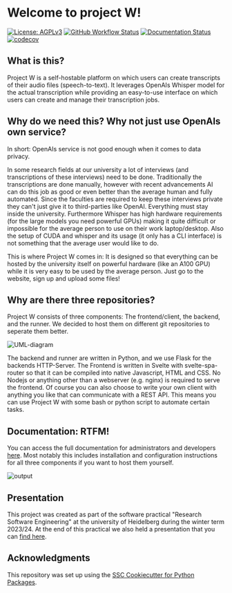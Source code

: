 # Welcome to project W!

[![License: AGPLv3](https://img.shields.io/badge/License-agplv3-yellow.svg)](https://opensource.org/license/agpl-v3)
[![GitHub Workflow Status](https://img.shields.io/github/actions/workflow/status/JulianFP/project-W/ci.yml?branch=main)](https://github.com/JulianFP/project-W/actions/workflows/ci.yml)
[![Documentation Status](https://readthedocs.org/projects/project-w/badge/?version=latest)](https://project-w.readthedocs.io/en/latest/?badge=latest)
[![codecov](https://codecov.io/gh/JulianFP/project-W/branch/main/graph/badge.svg)](https://codecov.io/gh/JulianFP/project-W)

## What is this?

Project W is a self-hostable platform on which users can create transcripts of their audio files (speech-to-text). It leverages OpenAIs Whisper model for the actual transcription while providing an easy-to-use interface on which users can create and manage their transcription jobs.

## Why do we need this? Why not just use OpenAIs own service?

In short: OpenAIs service is not good enough when it comes to data privacy. 

In some research fields at our university a lot of interviews (and transcriptions of these interviews) need to be done. Traditionally the transcriptions are done manually, however with recent advancements AI can do this job as good or even better than the average human and fully automated. Since the faculties are required to keep these interviews private they can't just give it to third-parties like OpenAI. Everything must stay inside the university. Furthermore Whisper has high hardware requirements (for the large models you need powerful GPUs) making it quite difficult or impossible for the average person to use on their work laptop/desktop. Also the setup of CUDA and whisper and its usage (it only has a CLI interface) is not something that the average user would like to do. 

This is where Project W comes in: It is designed so that everything can be hosted by the university itself on powerful hardware (like an A100 GPU) while it is very easy to be used by the average person. Just go to the website, sign up and upload some files!

## Why are there three repositories?

Project W consists of three components: The frontend/client, the backend, and the runner. We decided to host them on different git repositories to seperate them better. 

![UML-diagram](https://github.com/JulianFP/project-W/assets/70963316/717c278c-e985-47d4-9b97-3b861dbe99ca)

The backend and runner are written in Python, and we use Flask for the backends HTTP-Server. The Frontend is written in Svelte with svelte-spa-router so that it can be compiled into native Javascript, HTML and CSS. No Nodejs or anything other than a webserver (e.g. nginx) is required to serve the frontend. Of course you can also choose to write your own client with anything you like that can communicate with a REST API. This means you can use Project W with some bash or python script to automate certain tasks.

## Documentation: RTFM!

You can access the full documentation for administrators and developers [here](https://project-w.readthedocs.io). Most notably this includes installation and configuration instructions for all three components if you want to host them yourself.

![output](https://github.com/JulianFP/project-W/assets/70963316/2134852b-369c-4bda-a0f4-7575753414d9)

## Presentation

This project was created as part of the software practical "Research Software Engineering" at the university of Heidelberg during the winter term 2023/24. At the end of this practical we also held a presentation that you can [find here](https://github.com/JulianFP/project-W/files/14948960/presentation.pdf).

## Acknowledgments

This repository was set up using the [SSC Cookiecutter for Python Packages](https://github.com/ssciwr/cookiecutter-python-package).

